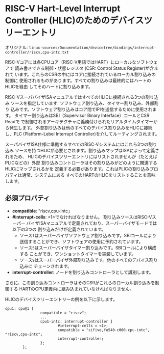 # RISC-V Hart-Level Interrupt Controller (HLIC)のためのデバイスツリーエントリ

オリジナル: `linux-sources/Documentation/devicetree/bindings/interrupt-controller/riscv,cpu-intc.txt`

RISC-Vコアには各CPUコア（RISC-V用語ではHART）にローカルなソフトウェアで
読み書きできる制御・状態レジスタ (CSR: Control Status Register)が含まれて
います。これらのCSRの中にはコアに接続されているローカル割り込みの制御に
使用されるものがあります。すべての割り込みは最終的にはハートのHLICを経由
してそのハートに割り込みます。

RISC-VスーパバイザISAマニュアルではすべてのHLICに接続される3つの割り込み
ソースを指定しています: ソフトウェア割り込み、タイマー割り込み、外部割り
込みです。ソフトウェア割り込みはコア間でIPIを送信するために使用されます。
タイマー割り込みはSBI（Supervisor Binary Interface）コールとCSR Readで
で制御されるアーキテクチャに義務付けられたリアルタイムタイマーから発生します。
外部割り込みは他のすべてのデバイス割り込みをHLICに接続し、PLC (Platform-Lebel
Interrupt Controller)を介してルーティングされます。

スーパバイザISA仕様に準拠するすべてのRISC-Vシステムにはこれら3つの割り込み
ソースを持つHLICが必要とされます。割り込みマップはISAによって定義されるため、
HLICのデバイスツリーエントリにはリストされませんが（たとえばPLICなどの）外部
割り込みコントローラはその割り込みがどのように関連するHLICにマップされるかを
定義する必要があります。これはPLICの割り込みプロパティは通常、システムにある
すべてのHARTのHLICをリストすることを意味します。

## 必須プロパティ

- **compatible**: "riscv,cpu-intc」
- **#interrupt-cells**: <1>でなければなりません。 割り込みソースはRISC-Vスーパー
  バイザISAマニュアルで定義されており、スーパーバイザモードでは以下の3つの
  割り込みだけが定義されています。
    - ソース`1`はスーパーバイザソフトウェア割り込みです。SBIコールにより
      送信することができ、ソフトウェアの使用に予約されています。
    - ソース`5`はスーパーバイザタイマー割り込みです。SBIコールにより構成する
      ことができ、ワンショットタイマーを実装しています。
    - ソース`9`はスーパーバイザ外部割り込みです。他のすべてのデバイス割り込みに
      チェーンされます。
- **interrupt-controller**: ノードを割り込みコントローラとして識別します。

さらに、この割り込みコントローラはそのCSRがこれらのローカル割り込みを制御する
HARTのCPU定義内に組み込まれていなければなりません。

HLICのデバイスツリーエントリーの例を以下に示します。

```
cpu1: cpu@1 {
                compatible = "riscv";
                ...
                cpu1-intc: interrupt-controller {
                        #interrupt-cells = <1>;
                        compatible = "sifive,fu540-c000-cpu-intc", "riscv,cpu-intc";
                        interrupt-controller;
                };
        };
```
